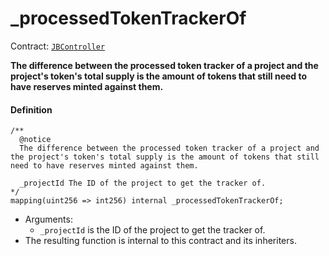 # _processedTokenTrackerOf

Contract: [`JBController`](/dev/deprecated/v3/or-controllers/jbcontroller/README.md)​‌

**The difference between the processed token tracker of a project and the project's token's total supply is the amount of tokens that still need to have reserves minted against them.**

#### Definition

```
/**
  @notice
  The difference between the processed token tracker of a project and the project's token's total supply is the amount of tokens that still need to have reserves minted against them.

  _projectId The ID of the project to get the tracker of.
*/
mapping(uint256 => int256) internal _processedTokenTrackerOf;
```

* Arguments:
  * `_projectId` is the ID of the project to get the tracker of.
* The resulting function is internal to this contract and its inheriters.
